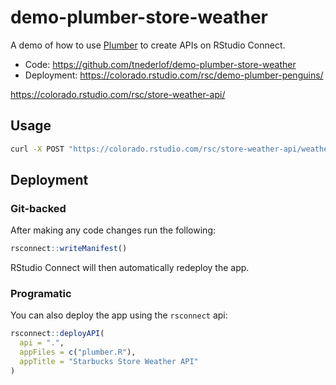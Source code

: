 # demo-plumber-store-weather

A demo of how to use [Plumber](https://www.rplumber.io/index.html) to create APIs on RStudio Connect.

- Code: <https://github.com/tnederlof/demo-plumber-store-weather>
- Deployment: <https://colorado.rstudio.com/rsc/demo-plumber-penguins/>

<https://colorado.rstudio.com/rsc/store-weather-api/>

## Usage

```bash
curl -X POST "https://colorado.rstudio.com/rsc/store-weather-api/weather?storeid=7864-83541"
```

## Deployment

### Git-backed

After making any code changes run the following:

```r
rsconnect::writeManifest()
```

RStudio Connect will then automatically redeploy the app.

### Programatic

You can also deploy the app using the `rsconnect` api:

```r
rsconnect::deployAPI(
  api = ".",
  appFiles = c("plumber.R"),
  appTitle = "Starbucks Store Weather API"
)
```